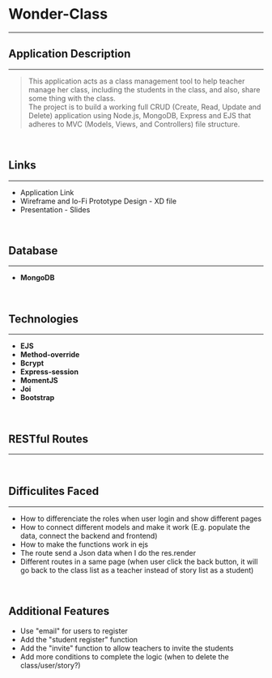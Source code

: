 # Wonder-Class
------------------

## Application Description
---

> This application acts as a class management tool to help teacher manage her class, including the students in the class, and also, share some thing with the class.
> <br>The project is to build a working full CRUD (Create, Read, Update and Delete) application using Node.js, MongoDB, Express and EJS that adheres to MVC (Models, Views, and Controllers) file structure.

</br>

## Links
---
- Application Link
- Wireframe and lo-Fi Prototype Design - XD file
- Presentation - Slides

<br>

## Database
---
- **MongoDB** 

<br>

## Technologies
----
- **EJS** 
- **Method-override** 
- **Bcrypt**
- **Express-session**
- **MomentJS**
- **Joi**
- **Bootstrap**

<br>

## RESTful Routes
---

<br>

## Difficulites Faced
---

- How to differenciate the roles when user login and show different pages
- How to connect different models and make it work (E.g. populate the data, connect the backend and frontend)
- How to make the functions work in ejs
- The route send a Json data when I do the res.render
- Different routes in a same page (when user click the back button, it will go back to the class list as a teacher instead of story list as a student)

<br>

## Additional Features
- Use "email" for users to register
- Add the "student register" function
- Add the "invite" function to allow teachers to invite the students
- Add more conditions to complete the logic (when to delete the class/user/story?)

